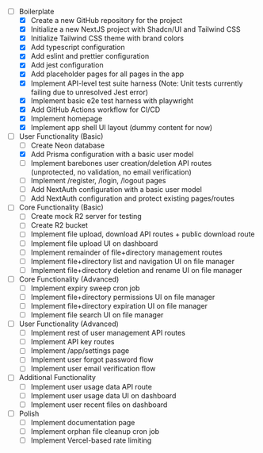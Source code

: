 - [ ] Boilerplate
    - [x] Create a new GitHub repository for the project
    - [x] Initialize a new NextJS project with Shadcn/UI and Tailwind CSS
    - [x] Initialize Tailwind CSS theme with brand colors
    - [x] Add typescript configuration
    - [x] Add eslint and prettier configuration
    - [x] Add jest configuration
    - [x] Add placeholder pages for all pages in the app
    - [x] Implement API-level test suite harness (Note: Unit tests currently failing due to unresolved Jest error)
    - [x] Implement basic e2e test harness with playwright
    - [x] Add GitHub Actions workflow for CI/CD
    - [x] Implement homepage
    - [x] Implement app shell UI layout (dummy content for now)
- [ ] User Functionality (Basic)
    - [ ] Create Neon database
    - [x] Add Prisma configuration with a basic user model
    - [ ] Implement barebones user creation/deletion API routes (unprotected, no validation, no email verification)
    - [ ] Implement /register, /login, /logout pages
    - [ ] Add NextAuth configuration with a basic user model
    - [ ] Add NextAuth configuration and protect existing pages/routes
- [ ] Core Functionality (Basic)
    - [ ] Create mock R2 server for testing
    - [ ] Create R2 bucket
    - [ ] Implement file upload, download API routes + public download route
    - [ ] Implement file upload UI on dashboard
    - [ ] Implement remainder of file+directory management routes
    - [ ] Implement file+directory list and navigation UI on file manager
    - [ ] Implement file+directory deletion and rename UI on file manager
- [ ] Core Functionality (Advanced)
    - [ ] Implement expiry sweep cron job
    - [ ] Implement file+directory permissions UI on file manager
    - [ ] Implement file+directory expiration UI on file manager
    - [ ] Implement file search UI on file manager
- [ ] User Functionality (Advanced)
    - [ ] Implement rest of user management API routes
    - [ ] Implement API key routes
    - [ ] Implement /app/settings page
    - [ ] Implement user forgot password flow
    - [ ] Implement user email verification flow
- [ ] Additional Functionality
    - [ ] Implement user usage data API route
    - [ ] Implement user usage data UI on dashboard
    - [ ] Implement user recent files on dashboard
- [ ] Polish
    - [ ] Implement documentation page
    - [ ] Implement orphan file cleanup cron job
    - [ ] Implement Vercel-based rate limiting